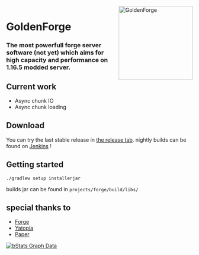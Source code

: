 <img width="200" src="https://modcraftmc.fr/assets/img/gold_spin.gif" alt="GoldenForge" align="right">
<div align="left">
<h1>GoldenForge</h1>

<h3>The most powerfull forge server software (not yet) which aims for high capacity and performance on 1.16.5 modded server.</h3>
</div>

## Current work

* Async chunk IO
* Async chunk loading

## Download
You can try the last stable release in [the release tab](https://github.com/GoldenForge/GoldenForge/releases). 
nightly builds can be found on [Jenkins](http://download.modcraftmc.fr:8080/job/GoldenForge/) !

## Getting started
```shell
./gradlew setup installerjar
```

builds jar can be found in `projects/forge/build/libs/`

## special thanks to

* [Forge](https://github.com/MinecraftForge/MinecraftForge)
* [Yatopia](https://github.com/YatopiaMC/Yatopia)
* [Paper](https://github.com/PaperMC/Paper)

[![bStats Graph Data](https://bstats.org/signatures/bukkit/GoldenForge.svg)](https://bstats.org/plugin/bukkit/GoldenForge/10746)
